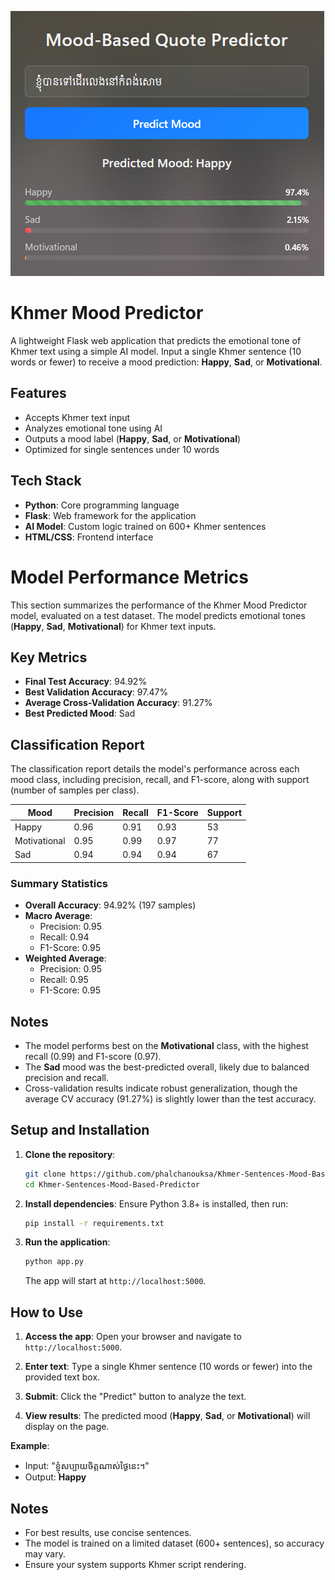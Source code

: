 ![Banner](static/banner.png)

# Khmer Mood Predictor

A lightweight Flask web application that predicts the emotional tone of Khmer text using a simple AI model. Input a single Khmer sentence (10 words or fewer) to receive a mood prediction: **Happy**, **Sad**, or **Motivational**.

## Features

- Accepts Khmer text input
- Analyzes emotional tone using AI
- Outputs a mood label (**Happy**, **Sad**, or **Motivational**)
- Optimized for single sentences under 10 words

## Tech Stack

- **Python**: Core programming language
- **Flask**: Web framework for the application
- **AI Model**: Custom logic trained on 600+ Khmer sentences
- **HTML/CSS**: Frontend interface

# Model Performance Metrics

This section summarizes the performance of the Khmer Mood Predictor model, evaluated on a test dataset. The model predicts emotional tones (**Happy**, **Sad**, **Motivational**) for Khmer text inputs.

## Key Metrics

- **Final Test Accuracy**: 94.92%
- **Best Validation Accuracy**: 97.47%
- **Average Cross-Validation Accuracy**: 91.27%
- **Best Predicted Mood**: Sad

## Classification Report

The classification report details the model's performance across each mood class, including precision, recall, and F1-score, along with support (number of samples per class).

| Mood         | Precision | Recall | F1-Score | Support |
| ------------ | --------- | ------ | -------- | ------- |
| Happy        | 0.96      | 0.91   | 0.93     | 53      |
| Motivational | 0.95      | 0.99   | 0.97     | 77      |
| Sad          | 0.94      | 0.94   | 0.94     | 67      |

### Summary Statistics

- **Overall Accuracy**: 94.92% (197 samples)
- **Macro Average**:
  - Precision: 0.95
  - Recall: 0.94
  - F1-Score: 0.95
- **Weighted Average**:
  - Precision: 0.95
  - Recall: 0.95
  - F1-Score: 0.95

## Notes

- The model performs best on the **Motivational** class, with the highest recall (0.99) and F1-score (0.97).
- The **Sad** mood was the best-predicted overall, likely due to balanced precision and recall.
- Cross-validation results indicate robust generalization, though the average CV accuracy (91.27%) is slightly lower than the test accuracy.

## Setup and Installation

1. **Clone the repository**:

   ```bash
   git clone https://github.com/phalchanouksa/Khmer-Sentences-Mood-Based-Predictor
   cd Khmer-Sentences-Mood-Based-Predictor
   ```

2. **Install dependencies**:
   Ensure Python 3.8+ is installed, then run:

   ```bash
   pip install -r requirements.txt
   ```

3. **Run the application**:
   ```bash
   python app.py
   ```
   The app will start at `http://localhost:5000`.

## How to Use

1. **Access the app**:
   Open your browser and navigate to `http://localhost:5000`.

2. **Enter text**:
   Type a single Khmer sentence (10 words or fewer) into the provided text box.

3. **Submit**:
   Click the "Predict" button to analyze the text.

4. **View results**:
   The predicted mood (**Happy**, **Sad**, or **Motivational**) will display on the page.

**Example**:

- Input: "ខ្ញុំសប្បាយចិត្តណាស់ថ្ងៃនេះ។"
- Output: **Happy**

## Notes

- For best results, use concise sentences.
- The model is trained on a limited dataset (600+ sentences), so accuracy may vary.
- Ensure your system supports Khmer script rendering.
